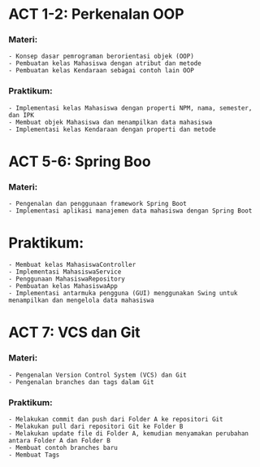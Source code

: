 # ACT 1-2: Perkenalan OOP

### Materi:

    - Konsep dasar pemrograman berorientasi objek (OOP)
    - Pembuatan kelas Mahasiswa dengan atribut dan metode
    - Pembuatan kelas Kendaraan sebagai contoh lain OOP

### Praktikum:

    - Implementasi kelas Mahasiswa dengan properti NPM, nama, semester, dan IPK
    - Membuat objek Mahasiswa dan menampilkan data mahasiswa
    - Implementasi kelas Kendaraan dengan properti dan metode

# ACT 5-6: Spring Boo

### Materi:

    - Pengenalan dan penggunaan framework Spring Boot
    - Implementasi aplikasi manajemen data mahasiswa dengan Spring Boot

# Praktikum:

    - Membuat kelas MahasiswaController
    - Implementasi MahasiswaService
    - Penggunaan MahasiswaRepository
    - Pembuatan kelas MahasiswaApp
    - Implementasi antarmuka pengguna (GUI) menggunakan Swing untuk menampilkan dan mengelola data mahasiswa

# ACT 7: VCS dan Git

### Materi:

    - Pengenalan Version Control System (VCS) dan Git
    - Pengenalan branches dan tags dalam Git

### Praktikum:

    - Melakukan commit dan push dari Folder A ke repositori Git
    - Melakukan pull dari repositori Git ke Folder B
    - Melakukan update file di Folder A, kemudian menyamakan perubahan antara Folder A dan Folder B
    - Membuat contoh branches baru
    - Membuat Tags
